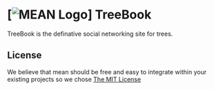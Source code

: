 # [![MEAN Logo](https://s3-us-west-1.amazonaws.com/treebookicons/tree-64.png)] TreeBook

TreeBook is the definative social networking site for trees.

## License
We believe that mean should be free and easy to integrate within your existing projects so we chose [The MIT License](http://opensource.org/licenses/MIT)

